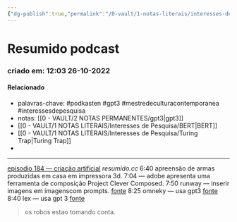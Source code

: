 ```yaml
---
{"dg-publish":true,"permalink":"/0-vault/1-notas-literais/interesses-de-pesquisa/resumido-podcast/","tags":["podkasten","gpt3","mestredeculturacontemporanea","interessesdepesquisa"],"dgHomeLink":true,"dgShowLocalGraph":true,"dgShowFileTree":true,"dgEnableSearch":true,"noteIcon":""}
---
```


# Resumido podcast
### criado em: 12:03 26-10-2022

#### Relacionado
- palavras-chave: #podkasten #gpt3 #mestredeculturacontemporanea #interessesdepesquisa 
- notas: [[0 - VAULT/2 NOTAS PERMANENTES/gpt3\|gpt3]]
- [[0 - VAULT/1 NOTAS LITERAIS/Interesses de Pesquisa/BERT\|BERT]]
- [[0 - VAULT/1 NOTAS LITERAIS/Interesses de Pesquisa/Turing Trap\|Turing Trap]]
- 
---
[episodio 184 — criação artificial](https://open.spotify.com/episode/1cFcOf7EYKuLqhibJZqZ9y?si=da6e7266cde844d9)
*resumido.cc*
6:40 apreensão de armas produzidas em casa em impressora 3d.
7:04 — adobe apresenta uma ferramenta de composição Project Clever Composed.
7:50 runway — inserir imagens em imagenscom prompts. [fonte](https://twitter.com/runwayml?ref_src=twsrc%5Etfw%7Ctwcamp%5Etweetembed%7Ctwterm%5E1581996497952206849%7Ctwgr%5E190d411655f2717a092b677185efefe424382626%7Ctwcon%5Es1_&ref_url=https%3A%2F%2Fresumido.cc%2Fpodcasts%2Fcriacao-artificial%2F)
8:25 omneky — usa gpt3 [fonte](https://techcrunch.com/2022/10/18/omneky-uses-ai-to-generate-social-media-ads/)
8:40 lex — usa gpt 3 [fonte](https://lex.page/)

> os robos estao tomando conta.


